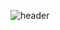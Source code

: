 
![header](https://capsule-render.vercel.app/api?type=transparent&color=gradient&height=100&section=header&text=Welcome+to+KI-DG`s+gitHub%20🙌❤️&fontSize=40&fontAlign=50&fontAlignY=55)


<!--
**KI-DG/KI-DG** is a ✨ _special_ ✨ repository because its `README.md` (this file) appears on your GitHub profile.

Here are some ideas to get you started:

- 🔭 I’m currently working on ...
- 🌱 I’m currently learning ...
- 👯 I’m looking to collaborate on ...
- 🤔 I’m looking for help with ...
- 💬 Ask me about ...
- 📫 How to reach me: ...
- 😄 Pronouns: ...
- ⚡ Fun fact: ...
-->
